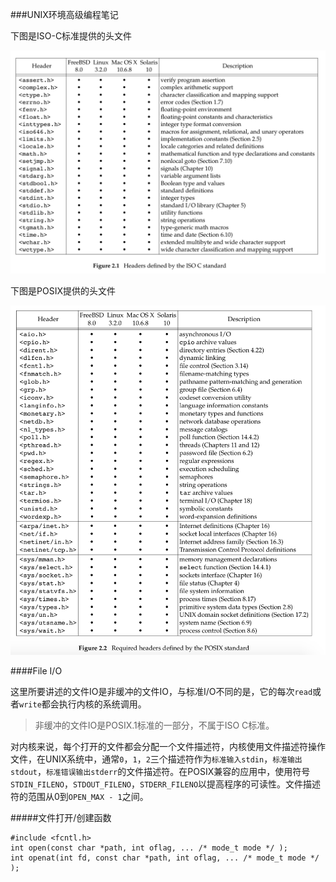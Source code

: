 ###UNIX环境高级编程笔记


下图是ISO-C标准提供的头文件

![ISO-C-HEADER][]

下图是POSIX提供的头文件

![POSIX-C-HEADER][]


####File I/O

这里所要讲述的文件IO是非缓冲的文件IO，与标准I/O不同的是，它的每次`read`或者`write`都会执行内核的系统调用。

> 非缓冲的文件IO是POSIX.1标准的一部分，不属于ISO C标准。

对内核来说，每个打开的文件都会分配一个文件描述符，内核使用文件描述符操作文件，在UNIX系统中，通常`0`，`1`，`2`三个描述符作为`标准输入stdin`，`标准输出stdout`，`标准错误输出stderr`的文件描述符。在POSIX兼容的应用中，使用符号`STDIN_FILENO`，`STDOUT_FILENO`，`STDERR_FILENO`以提高程序的可读性。文件描述符的范围从0到`OPEN_MAX - 1`之间。

#####文件打开/创建函数

    #include <fcntl.h>
    int open(const char *path, int oflag, ... /* mode_t mode */ );
    int openat(int fd, const char *path, int oflag, ... /* mode_t mode */ );



[ISO-C-HEADER]: ./resources/iso-c-headers.png
[POSIX-C-HEADER]:./resources/POSIX-C-HEADER.png
